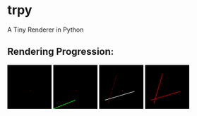 # trpy
A Tiny Renderer in Python


## Rendering Progression:
![one-red-pixel](images/home.png)
![first-line](images/1_0.png)
![second-lines](images/1_1.png)
![third-lines](images/1_2.png)
